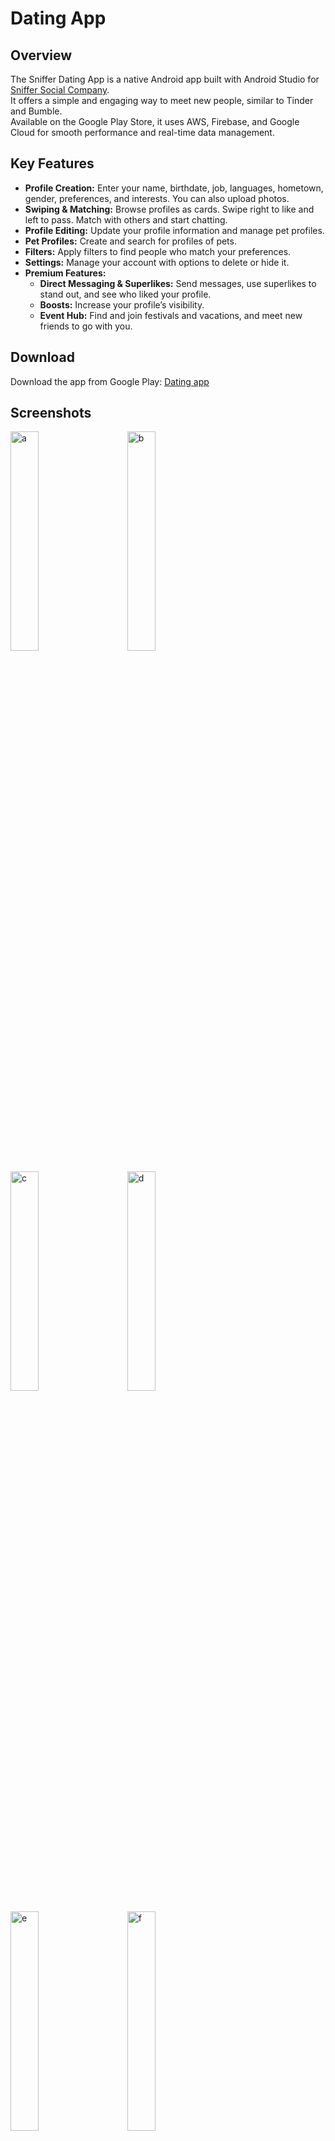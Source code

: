 # Dating App


## Overview

The Sniffer Dating App is a native Android app built with Android Studio for [Sniffer Social Company](https://www.sniffersocial.com/).<br>
It offers a simple and engaging way to meet new people, similar to Tinder and Bumble.<br>
Available on the Google Play Store, it uses AWS, Firebase, and Google Cloud for smooth performance and real-time data management.

## Key Features

- **Profile Creation:** Enter your name, birthdate, job, languages, hometown, gender, preferences, and interests. You can also upload photos.
- **Swiping & Matching:** Browse profiles as cards. Swipe right to like and left to pass. Match with others and start chatting.
- **Profile Editing:** Update your profile information and manage pet profiles.
- **Pet Profiles:** Create and search for profiles of pets.
- **Filters:** Apply filters to find people who match your preferences.
- **Settings:** Manage your account with options to delete or hide it.
- **Premium Features:**
  - **Direct Messaging & Superlikes:** Send messages, use superlikes to stand out, and see who liked your profile.
  - **Boosts:** Increase your profile’s visibility.
  - **Event Hub:** Find and join festivals and vacations, and meet new friends to go with you.



## Download

Download the app from Google Play: [Dating app](https://play.google.com/store/apps/details?id=com.snifferapp.api&utm_source=website&utm_medium=social&utm_campaign=adsfordownloadandroidapp)


## Screenshots

<p align="left">
  <img alt="a" src="https://github.com/user-attachments/assets/a9794a8a-b5dc-4a1f-aa78-3937a3f14a85" width="30%">
  &nbsp; &nbsp; &nbsp; &nbsp;
  <img alt="b" src="https://github.com/user-attachments/assets/575e181f-b37a-4d9a-abc2-db1f3b14ac0c" width="30%">
</p>

<p align="left">
  <img alt="c" src="https://github.com/user-attachments/assets/a58a657c-0e80-4665-9506-8a17b6fd57e9" width="30%">
  &nbsp; &nbsp; &nbsp; &nbsp;
  <img alt="d" src="https://github.com/user-attachments/assets/24a8721b-978a-405a-8f10-135a9fddba20" width="30%">
</p>

<p align="left">
  <img alt="e" src="https://github.com/user-attachments/assets/ff71fa4a-aa7a-4cf4-a4a2-641b6a36d264" width="30%">
  &nbsp; &nbsp; &nbsp; &nbsp;
  <img alt="f" src="https://github.com/user-attachments/assets/9389b26b-d8c2-493b-ba0a-d76d095a5a27" width="30%">
</p>

<p align="left">
  <img alt="g" src="https://github.com/user-attachments/assets/dc4b4d11-1135-424f-ba8c-71fa17cd1f02" width="30%">
  &nbsp; &nbsp; &nbsp; &nbsp;
  <img alt="h" src="https://github.com/user-attachments/assets/da86837b-74de-4621-83d7-6ae349593ba6" width="30%">
</p>



<p align="left">
  <img alt="k" src="https://github.com/user-attachments/assets/2a62a218-cae7-4386-94f8-31ffd8f1886d" width="30%">
  &nbsp; &nbsp; &nbsp; &nbsp;
  <img alt="l" src="https://github.com/user-attachments/assets/bdb97e87-7d56-493e-ad3e-5ad8a92f40ed" width="30%">
</p>

<p align="left">
  <img alt="m" src="https://github.com/user-attachments/assets/e0da7b30-121d-48e8-8424-d6b281825eed" width="30%">
  &nbsp; &nbsp; &nbsp; &nbsp;
  <img alt="n" src="https://github.com/user-attachments/assets/cd9f8714-56a7-4525-bce9-cea642eacee3" width="30%">
</p>

<p align="left">
  <img alt="o" src="https://github.com/user-attachments/assets/32aa28d7-44a9-4e14-81de-4be79354a859" width="30%">
  &nbsp; &nbsp; &nbsp; &nbsp;
  <img alt="p" src="https://github.com/user-attachments/assets/0bc384f6-7351-4ed4-90cf-fe9883307e10" width="30%">
</p>

<p align="left">
  <img alt="q" src="https://github.com/user-attachments/assets/aa72b0db-faf6-4523-b685-820f94978fe3" width="30%">
  &nbsp; &nbsp; &nbsp; &nbsp;
   <img alt="j" src="https://github.com/user-attachments/assets/e5af7d51-7d14-440e-9a2a-a8fabfffaa8d" width="30%">
</p>



<p align="left">
  <img alt="i" src="https://github.com/user-attachments/assets/bf908034-005e-498b-a54c-6fb3456efa92" width="30%">
  &nbsp; &nbsp; &nbsp; &nbsp;
  <img alt="z" src="https://github.com/user-attachments/assets/5fb7bea7-86c4-462d-91e7-59a8e87030f3" width="30%">
</p>


<p align="left">
  <img alt="w" src="https://github.com/user-attachments/assets/2b9d776f-a403-42bb-a45a-29556239ff05" width="30%">
  &nbsp; &nbsp; &nbsp; &nbsp;
  <img alt="x" src="https://github.com/user-attachments/assets/d99b7269-20c3-4cee-8985-c7dfdd5c4bce" width="30%">
</p>

<p align="left">
  <img alt="y" src="https://github.com/user-attachments/assets/26addd42-d69e-4ec6-b254-7c194b097454" width="30%">
  &nbsp; &nbsp; &nbsp; &nbsp;
</p>






<p align="left">
  <p width="30%">
    <img alt="q" src="https://github.com/user-attachments/assets/aa72b0db-faf6-4523-b685-820f94978fe3"> <br>
    <img alt="j" src="https://github.com/user-attachments/assets/e5af7d51-7d14-440e-9a2a-a8fabfffaa8d"> <br>
     <img alt="i" src="https://github.com/user-attachments/assets/bf908034-005e-498b-a54c-6fb3456efa92"> <br>
     <img alt="j" src="https://github.com/user-attachments/assets/5fb7bea7-86c4-462d-91e7-59a8e87030f3"> 
  </p>

  <p width="30%">
    <img alt="q" src="https://github.com/user-attachments/assets/2b9d776f-a403-42bb-a45a-29556239ff05"> <br>
    <img alt="j" src="https://github.com/user-attachments/assets/d99b7269-20c3-4cee-8985-c7dfdd5c4bce"> <br>
     <img alt="i" src="https://github.com/user-attachments/assets/26addd42-d69e-4ec6-b254-7c194b097454">
  </p>

   
</p>







## Video
Watch a video demonstration of the app [here.](https://drive.google.com/file/d/1IxKgoYTzAAk-AlWgBIJjWpu0I0hEdxJZ/view?usp=sharing)



